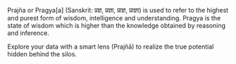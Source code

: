 Prajña or Pragya[a] (Sanskrit: प्रज्ञ, प्रज्ञा, प्राज्ञ, प्राज्ञा) is used to refer to the highest and purest form of wisdom, intelligence and understanding. Pragya is the state of wisdom which is higher than the knowledge obtained by reasoning and inference.

Explore your data with a smart lens (Prajñā) to realize the true potential hidden behind the silos.
